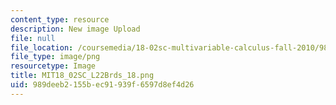 ```yaml
---
content_type: resource
description: New image Upload
file: null
file_location: /coursemedia/18-02sc-multivariable-calculus-fall-2010/989deeb2155bec91939f6597d8ef4d26_MIT18_02SC_L22Brds_18.png
file_type: image/png
resourcetype: Image
title: MIT18_02SC_L22Brds_18.png
uid: 989deeb2-155b-ec91-939f-6597d8ef4d26
---
```

